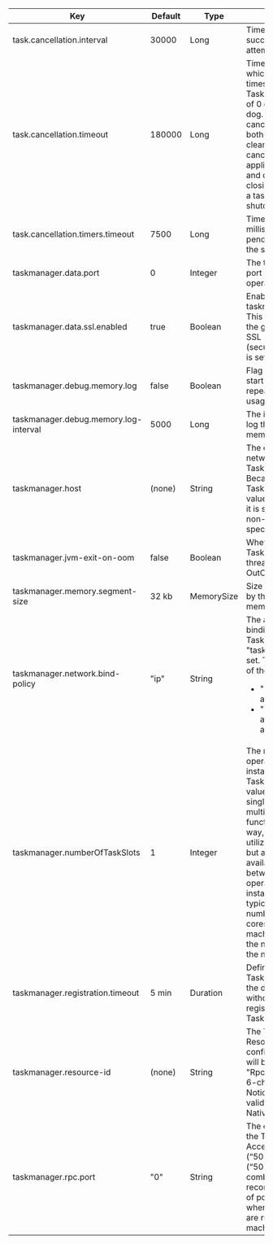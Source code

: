 | Key | Default | Type | Description |
|-----|---------|------|-------------|
| task.cancellation.interval | 30000 | Long | Time interval between two successive task cancellation attempts in milliseconds. |
| task.cancellation.timeout | 180000 | Long | Timeout in milliseconds after which a task cancellation times out and leads to a fatal TaskManager error. A value of 0 deactivates the watch dog. Notice that a task cancellation is different from both a task failure and a clean shutdown.  Task cancellation timeout only applies to task cancellation and does not apply to task closing/clean-up caused by a task failure or a clean shutdown. |
| task.cancellation.timers.timeout | 7500 | Long | Time we wait for the timers in milliseconds to finish all pending timer threads when the stream task is cancelled. |
| taskmanager.data.port | 0 | Integer | The task manager’s external port used for data exchange operations. |
| taskmanager.data.ssl.enabled | true | Boolean | Enable SSL support for the taskmanager data transport. This is applicable only when the global flag for internal SSL (security.ssl.internal.enabled) is set to true |
| taskmanager.debug.memory.log | false | Boolean | Flag indicating whether to start a thread, which repeatedly logs the memory usage of the JVM. |
| taskmanager.debug.memory.log-interval | 5000 | Long | The interval (in ms) for the log thread to log the current memory usage. |
| taskmanager.host | (none) | String | The external address of the network interface where the TaskManager is exposed. Because different TaskManagers need different values for this option, usually it is specified in an additional non-shared TaskManager-specific config file. |
| taskmanager.jvm-exit-on-oom | false | Boolean | Whether to kill the TaskManager when the task thread throws an OutOfMemoryError. |
| taskmanager.memory.segment-size | 32 kb | MemorySize | Size of memory buffers used by the network stack and the memory manager. |
| taskmanager.network.bind-policy | "ip" | String | The automatic address binding policy used by the TaskManager if "taskmanager.host" is not set. The value should be one of the following:<ul><li>"name" - uses hostname as binding address</li><li>"ip" - uses host's ip address as binding address</li></ul> |
| taskmanager.numberOfTaskSlots | 1 | Integer | The number of parallel operator or user function instances that a single TaskManager can run. If this value is larger than 1, a single TaskManager takes multiple instances of a function or operator. That way, the TaskManager can utilize multiple CPU cores, but at the same time, the available memory is divided between the different operator or function instances. This value is typically proportional to the number of physical CPU cores that the TaskManager's machine has (e.g., equal to the number of cores, or half the number of cores). |
| taskmanager.registration.timeout | 5 min | Duration | Defines the timeout for the TaskManager registration. If the duration is exceeded without a successful registration, then the TaskManager terminates. |
| taskmanager.resource-id | (none) | String | The TaskManager's ResourceID. If not configured, the ResourceID will be generated with the "RpcAddress:RpcPort" and a 6-character random string. Notice that this option is not valid in Yarn / Mesos and Native Kubernetes mode. |
| taskmanager.rpc.port | "0" | String | The external RPC port where the TaskManager is exposed. Accepts a list of ports (“50100,50101”), ranges (“50100-50200”) or a combination of both. It is recommended to set a range of ports to avoid collisions when multiple TaskManagers are running on the same machine. |
